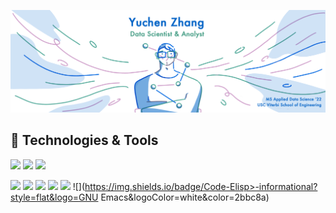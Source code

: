 <!--
**Anthonyive/anthonyive** is a ✨ _special_ ✨ repository because its `README.md` (this file) appears on your GitHub profile.

Here are some ideas to get you started:

- 🔭 I’m currently working on ...
- 🌱 I’m currently learning ...
- 👯 I’m looking to collaborate on ...
- 🤔 I’m looking for help with ...
- 💬 Ask me about ...
- 📫 How to reach me: ...
- 😄 Pronouns: ...
- ⚡ Fun fact: ...
-->

![header](./images/header-with-title.png)

## 🔨 Technologies & Tools
![](https://img.shields.io/badge/OS-macOS-informational?style=flat-&logo=Apple&logoColor=white)
![](https://img.shields.io/badge/OS-Windows-informational?style=flat-&logo=Windows&logoColor=white)
![](https://img.shields.io/badge/OS-Ubuntu-informational?style=flat-&logo=Ubuntu&logoColor=white)

![](https://img.shields.io/badge/Code-Python>-informational?style=flat&logo=Python&logoColor=white&color=2bbc8a)
![](https://img.shields.io/badge/Code-R>-informational?style=flat&logo=R&logoColor=white&color=2bbc8a)
![](https://img.shields.io/badge/Code-LaTeX>-informational?style=flat&logo=LaTeX&logoColor=white&color=2bbc8a)
![](https://img.shields.io/badge/Code-C++>-informational?style=flat&logo=C++&logoColor=white&color=2bbc8a)
![](https://img.shields.io/badge/Code-C>-informational?style=flat&logo=C&logoColor=white&color=2bbc8a)
![](https://img.shields.io/badge/Code-Elisp>-informational?style=flat&logo=GNU Emacs&logoColor=white&color=2bbc8a)
